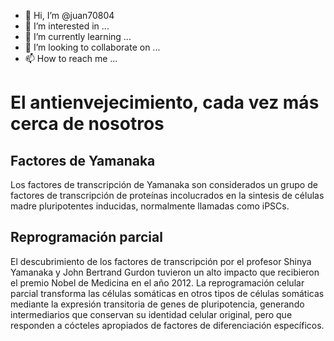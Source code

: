 - 👋 Hi, I’m @juan70804
- 👀 I’m interested in ...
- 🌱 I’m currently learning ...
- 💞️ I’m looking to collaborate on ...
- 📫 How to reach me ...

<!---
juan70804/juan70804 is a ✨ special ✨ repository because its `README.md` (this file) appears on your GitHub profile.
You can click the Preview link to take a look at your changes.
--->
# El antienvejecimiento, cada vez más cerca de nosotros 

## Factores de Yamanaka
Los factores de transcripción de Yamanaka son considerados un grupo de factores de transcripción
de proteínas incolucrados en la sintesis de células madre pluripotentes inducidas, normalmente 
llamadas como iPSCs.

## Reprogramación parcial
El descubrimiento de los factores de transcripción por el profesor Shinya Yamanaka y John Bertrand 
Gurdon tuvieron un alto impacto que recibieron el premio Nobel de Medicina en el año 2012. La reprogramación 
celular parcial transforma las células somáticas en otros tipos de células somáticas mediante la expresión 
transitoria de genes de pluripotencia, generando intermediarios que conservan su identidad celular original, 
pero que responden a cócteles apropiados de factores de diferenciación específicos.
